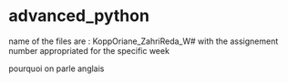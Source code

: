 ﻿# advanced_python
name of the files are : KoppOriane_ZahriReda_W# with the assignement number appropriated for the specific week

pourquoi on parle anglais 
